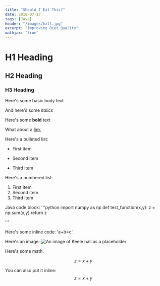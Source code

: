 ```yaml
---
title: "Should I Eat This?"
date: 2018-07-17
tags: [Java]
header: "/images/hall.jpg"
excerpt: "Improving Diet Quality"
mathjax: "true"
---
```


# H1 Heading

## H2 Heading

### H3 Heading

Here's some basic body text

And here's some *italics*

Here's some **bold** text

What about a [link](https://github.com/connorbridle)

Here's a bulleted list:
* First item
+ Second item
- Third item

Here's a numbered list:
1. First item
2. Second item
3. Third item

Java code block:
'''python
    import numpy as np
    def test_function(x,y):
      z = np.sum(x,y)
      return z

'''

Here's some inline code: 'a+b=c'.

Here's an image:
<img src="{{ site.url }}{{  site.baseurl }}images/hall.jpg" alt="An image of Keele hall as a placeholder">

Here's some math:

$$z=x+y$$

You can also put it inline: $$z=x+y$$
